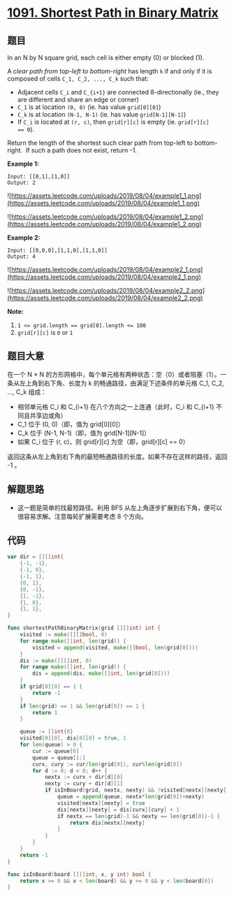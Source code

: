 # [1091. Shortest Path in Binary Matrix](https://leetcode.com/problems/shortest-path-in-binary-matrix/)


## 题目

In an N by N square grid, each cell is either empty (0) or blocked (1).

A *clear path from top-left to bottom-right* has length `k` if and only if it is composed of cells `C_1, C_2, ..., C_k` such that:

- Adjacent cells `C_i` and `C_{i+1}` are connected 8-directionally (ie., they are different and share an edge or corner)
- `C_1` is at location `(0, 0)` (ie. has value `grid[0][0]`)
- `C_k` is at location `(N-1, N-1)` (ie. has value `grid[N-1][N-1]`)
- If `C_i` is located at `(r, c)`, then `grid[r][c]` is empty (ie. `grid[r][c] == 0`).

Return the length of the shortest such clear path from top-left to bottom-right.  If such a path does not exist, return -1.

**Example 1:**

```
Input: [[0,1],[1,0]]
Output: 2
```

![https://assets.leetcode.com/uploads/2019/08/04/example1_1.png](https://assets.leetcode.com/uploads/2019/08/04/example1_1.png)

![https://assets.leetcode.com/uploads/2019/08/04/example1_2.png](https://assets.leetcode.com/uploads/2019/08/04/example1_2.png)

**Example 2:**

```
Input: [[0,0,0],[1,1,0],[1,1,0]]
Output: 4
```

![https://assets.leetcode.com/uploads/2019/08/04/example2_1.png](https://assets.leetcode.com/uploads/2019/08/04/example2_1.png)

![https://assets.leetcode.com/uploads/2019/08/04/example2_2.png](https://assets.leetcode.com/uploads/2019/08/04/example2_2.png)

**Note:**

1. `1 <= grid.length == grid[0].length <= 100`
2. `grid[r][c]` is `0` or `1`

## 题目大意

在一个 N × N 的方形网格中，每个单元格有两种状态：空（0）或者阻塞（1）。一条从左上角到右下角、长度为 k 的畅通路径，由满足下述条件的单元格 C_1, C_2, ..., C_k 组成：

- 相邻单元格 C_i 和 C_{i+1} 在八个方向之一上连通（此时，C_i 和 C_{i+1} 不同且共享边或角）
- C_1 位于 (0, 0)（即，值为 grid[0][0]）
- C_k 位于 (N-1, N-1)（即，值为 grid[N-1][N-1]）
- 如果 C_i 位于 (r, c)，则 grid[r][c] 为空（即，grid[r][c] == 0）

返回这条从左上角到右下角的最短畅通路径的长度。如果不存在这样的路径，返回 -1 。

## 解题思路

- 这一题是简单的找最短路径。利用 BFS 从左上角逐步扩展到右下角，便可以很容易求解。注意每轮扩展需要考虑 8 个方向。

## 代码

```go
var dir = [][]int{
	{-1, -1},
	{-1, 0},
	{-1, 1},
	{0, 1},
	{0, -1},
	{1, -1},
	{1, 0},
	{1, 1},
}

func shortestPathBinaryMatrix(grid [][]int) int {
	visited := make([][]bool, 0)
	for range make([]int, len(grid)) {
		visited = append(visited, make([]bool, len(grid[0])))
	}
	dis := make([][]int, 0)
	for range make([]int, len(grid)) {
		dis = append(dis, make([]int, len(grid[0])))
	}
	if grid[0][0] == 1 {
		return -1
	}
	if len(grid) == 1 && len(grid[0]) == 1 {
		return 1
	}

	queue := []int{0}
	visited[0][0], dis[0][0] = true, 1
	for len(queue) > 0 {
		cur := queue[0]
		queue = queue[1:]
		curx, cury := cur/len(grid[0]), cur%len(grid[0])
		for d := 0; d < 8; d++ {
			nextx := curx + dir[d][0]
			nexty := cury + dir[d][1]
			if isInBoard(grid, nextx, nexty) && !visited[nextx][nexty] && grid[nextx][nexty] == 0 {
				queue = append(queue, nextx*len(grid[0])+nexty)
				visited[nextx][nexty] = true
				dis[nextx][nexty] = dis[curx][cury] + 1
				if nextx == len(grid)-1 && nexty == len(grid[0])-1 {
					return dis[nextx][nexty]
				}
			}
		}
	}
	return -1
}

func isInBoard(board [][]int, x, y int) bool {
	return x >= 0 && x < len(board) && y >= 0 && y < len(board[0])
}
```